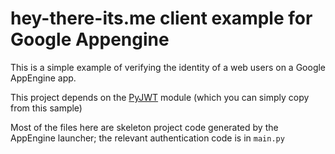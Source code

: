 # hey-there-its.me client example for Google Appengine

This is a simple example of verifying the identity of a web users on a Google AppEngine app.

This project depends on the [PyJWT](https://github.com/progrium/pyjwt/) module (which you can simply copy from this sample)

Most of the files here are skeleton project code generated by the AppEngine launcher; the relevant authentication code is in `main.py`
